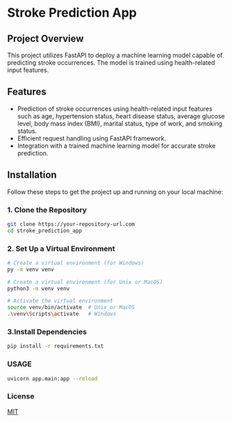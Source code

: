 # Stroke Prediction App

## Project Overview

This project utilizes FastAPI to deploy a machine learning model capable of predicting stroke occurrences. The model is trained using health-related input features.

## Features

- Prediction of stroke occurrences using health-related input features such as age, hypertension status, heart disease status, average glucose level, body mass index (BMI), marital status, type of work, and smoking status.
- Efficient request handling using FastAPI framework.
- Integration with a trained machine learning model for accurate stroke prediction.

## Installation

Follow these steps to get the project up and running on your local machine:

### 1. Clone the Repository

```bash
git clone https://your-repository-url.com
cd stroke_prediction_app
```

### 2. Set Up a Virtual Environment

```bash
# Create a virtual environment (for Windows)
py -m venv venv

# Create a virtual environment (for Unix or MacOS)
python3 -m venv venv

# Activate the virtual environment
source venv/bin/activate  # Unix or MacOS
.\venv\Scripts\activate   # Windows
```

### 3.Install Dependencies

```bash
pip install -r requirements.txt
```

### USAGE

```bash
uvicorn app.main:app --reload
```

### License

[MIT](https://choosealicense.com/licenses/mit/)
